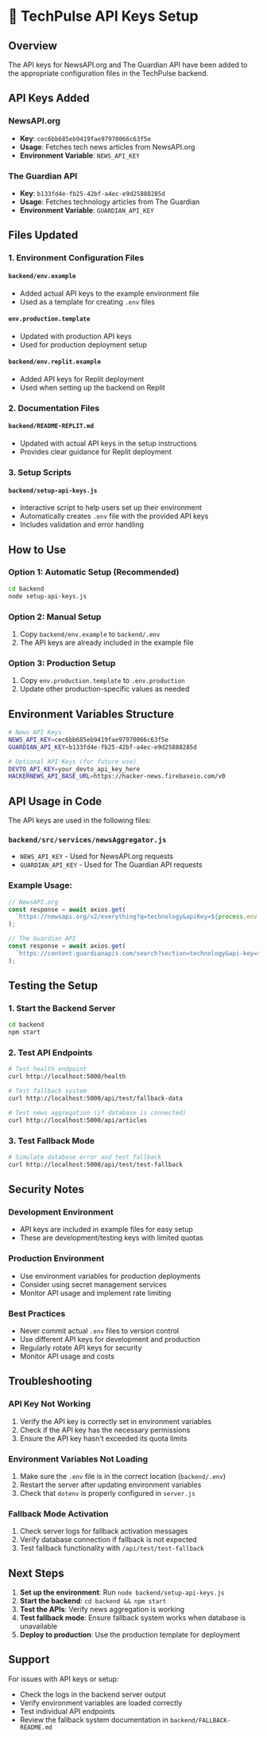 # 🔑 TechPulse API Keys Setup

## Overview

The API keys for NewsAPI.org and The Guardian API have been added to the appropriate configuration files in the TechPulse backend.

## API Keys Added

### NewsAPI.org

- **Key**: `cec6bb685eb9419fae97970066c63f5e`
- **Usage**: Fetches tech news articles from NewsAPI.org
- **Environment Variable**: `NEWS_API_KEY`

### The Guardian API

- **Key**: `b133fd4e-fb25-42bf-a4ec-e9d25888285d`
- **Usage**: Fetches technology articles from The Guardian
- **Environment Variable**: `GUARDIAN_API_KEY`

## Files Updated

### 1. Environment Configuration Files

#### `backend/env.example`

- Added actual API keys to the example environment file
- Used as a template for creating `.env` files

#### `env.production.template`

- Updated with production API keys
- Used for production deployment setup

#### `backend/env.replit.example`

- Added API keys for Replit deployment
- Used when setting up the backend on Replit

### 2. Documentation Files

#### `backend/README-REPLIT.md`

- Updated with actual API keys in the setup instructions
- Provides clear guidance for Replit deployment

### 3. Setup Scripts

#### `backend/setup-api-keys.js`

- Interactive script to help users set up their environment
- Automatically creates `.env` file with the provided API keys
- Includes validation and error handling

## How to Use

### Option 1: Automatic Setup (Recommended)

```bash
cd backend
node setup-api-keys.js
```

### Option 2: Manual Setup

1. Copy `backend/env.example` to `backend/.env`
2. The API keys are already included in the example file

### Option 3: Production Setup

1. Copy `env.production.template` to `.env.production`
2. Update other production-specific values as needed

## Environment Variables Structure

```bash
# News API Keys
NEWS_API_KEY=cec6bb685eb9419fae97970066c63f5e
GUARDIAN_API_KEY=b133fd4e-fb25-42bf-a4ec-e9d25888285d

# Optional API Keys (for future use)
DEVTO_API_KEY=your_devto_api_key_here
HACKERNEWS_API_BASE_URL=https://hacker-news.firebaseio.com/v0
```

## API Usage in Code

The API keys are used in the following files:

### `backend/src/services/newsAggregator.js`

- `NEWS_API_KEY` - Used for NewsAPI.org requests
- `GUARDIAN_API_KEY` - Used for The Guardian API requests

### Example Usage:

```javascript
// NewsAPI.org
const response = await axios.get(
  `https://newsapi.org/v2/everything?q=technology&apiKey=${process.env.NEWS_API_KEY}`
);

// The Guardian API
const response = await axios.get(
  `https://content.guardianapis.com/search?section=technology&api-key=${process.env.GUARDIAN_API_KEY}`
);
```

## Testing the Setup

### 1. Start the Backend Server

```bash
cd backend
npm start
```

### 2. Test API Endpoints

```bash
# Test health endpoint
curl http://localhost:5000/health

# Test fallback system
curl http://localhost:5000/api/test/fallback-data

# Test news aggregation (if database is connected)
curl http://localhost:5000/api/articles
```

### 3. Test Fallback Mode

```bash
# Simulate database error and test fallback
curl http://localhost:5000/api/test/test-fallback
```

## Security Notes

### Development Environment

- API keys are included in example files for easy setup
- These are development/testing keys with limited quotas

### Production Environment

- Use environment variables for production deployments
- Consider using secret management services
- Monitor API usage and implement rate limiting

### Best Practices

- Never commit actual `.env` files to version control
- Use different API keys for development and production
- Regularly rotate API keys for security
- Monitor API usage and costs

## Troubleshooting

### API Key Not Working

1. Verify the API key is correctly set in environment variables
2. Check if the API key has the necessary permissions
3. Ensure the API key hasn't exceeded its quota limits

### Environment Variables Not Loading

1. Make sure the `.env` file is in the correct location (`backend/.env`)
2. Restart the server after updating environment variables
3. Check that `dotenv` is properly configured in `server.js`

### Fallback Mode Activation

1. Check server logs for fallback activation messages
2. Verify database connection if fallback is not expected
3. Test fallback functionality with `/api/test/test-fallback`

## Next Steps

1. **Set up the environment**: Run `node backend/setup-api-keys.js`
2. **Start the backend**: `cd backend && npm start`
3. **Test the APIs**: Verify news aggregation is working
4. **Test fallback mode**: Ensure fallback system works when database is unavailable
5. **Deploy to production**: Use the production template for deployment

## Support

For issues with API keys or setup:

- Check the logs in the backend server output
- Verify environment variables are loaded correctly
- Test individual API endpoints
- Review the fallback system documentation in `backend/FALLBACK-README.md`
